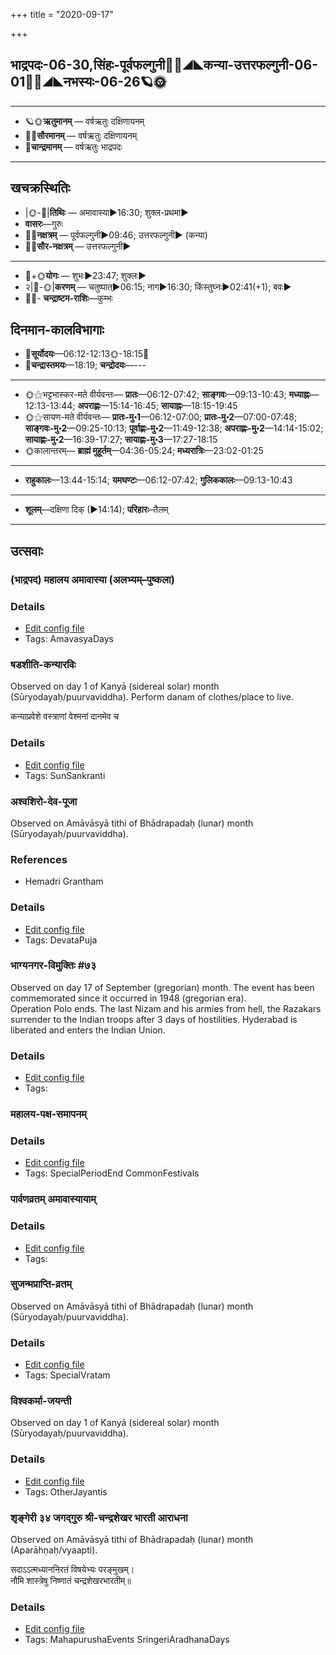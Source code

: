 +++
title = "2020-09-17"

+++
## भाद्रपदः-06-30,सिंहः-पूर्वफल्गुनी🌛🌌◢◣कन्या-उत्तरफल्गुनी-06-01🌌🌞◢◣नभस्यः-06-26🪐🌞
___________________
- 🪐🌞**ऋतुमानम्** — वर्षऋतुः दक्षिणायनम्
- 🌌🌞**सौरमानम्** — वर्षऋतुः दक्षिणायनम्
- 🌛**चान्द्रमानम्** — वर्षऋतुः भाद्रपदः
___________________


## खचक्रस्थितिः
- |🌞-🌛|**तिथिः** — अमावास्या►16:30; शुक्ल-प्रथमा►  
- **वासरः**—गुरुः  
- 🌌🌛**नक्षत्रम्** — पूर्वफल्गुनी►09:46; उत्तरफल्गुनी► (कन्या)  
- 🌌🌞**सौर-नक्षत्रम्** — उत्तरफल्गुनी►  
___________________
- 🌛+🌞**योगः** — शुभः►23:47; शुक्लः►  
- २|🌛-🌞|**करणम्** — चतुष्पात्►06:15; नाग►16:30; किंस्तुघ्नः►02:41(+1); बवः►  
- 🌌🌛- **चन्द्राष्टम-राशिः**—कुम्भः  


## दिनमान-कालविभागाः
- 🌅**सूर्योदयः**—06:12-12:13🌞️-18:15🌇  
- 🌛**चन्द्रास्तमयः**—18:19; **चन्द्रोदयः**—---  
___________________
- 🌞⚝भट्टभास्कर-मते वीर्यवन्तः— **प्रातः**—06:12-07:42; **साङ्गवः**—09:13-10:43; **मध्याह्नः**—12:13-13:44; **अपराह्णः**—15:14-16:45; **सायाह्नः**—18:15-19:45  
- 🌞⚝सायण-मते वीर्यवन्तः— **प्रातः-मु॰1**—06:12-07:00; **प्रातः-मु॰2**—07:00-07:48; **साङ्गवः-मु॰2**—09:25-10:13; **पूर्वाह्णः-मु॰2**—11:49-12:38; **अपराह्णः-मु॰2**—14:14-15:02; **सायाह्णः-मु॰2**—16:39-17:27; **सायाह्णः-मु॰3**—17:27-18:15  
- 🌞कालान्तरम्— **ब्राह्मं मुहूर्तम्**—04:36-05:24; **मध्यरात्रिः**—23:02-01:25  
___________________
- **राहुकालः**—13:44-15:14; **यमघण्टः**—06:12-07:42; **गुलिककालः**—09:13-10:43  
___________________
- **शूलम्**—दक्षिणा दिक् (►14:14); **परिहारः**–तैलम्  
___________________

## उत्सवाः
### (भाद्रपद) महालय अमावास्या (अलभ्यम्–पुष्कला)



### Details
- [Edit config file](https://github.com/sanskrit-coders/adyatithi/tree/master/time_focus/monthly/amAvAsyA/description_only/%28bhAdrapada%29%20mahAlaya%20amAvAsyA.toml)
- Tags: AmavasyaDays


### षडशीति-कन्यारविः

Observed on day 1 of Kanyā (sidereal solar) month (Sūryodayaḥ/puurvaviddha). Perform danam of clothes/place to live.

कन्याप्रवेशे वस्त्राणां वेश्मनां दानमेव च



### Details
- [Edit config file](https://github.com/sanskrit-coders/adyatithi/tree/master/time_focus/sankrAnti/sidereal_solar_month/day/06/01/SaDazIti-kanyAraviH.toml)
- Tags: SunSankranti


### अश्वशिरो-देव-पूजा

Observed on Amāvāsyā tithi of Bhādrapadaḥ (lunar) month (Sūryodayaḥ/puurvaviddha). 
### References
- Hemadri Grantham


### Details
- [Edit config file](https://github.com/sanskrit-coders/adyatithi/tree/master/general/lunar_month/tithi/06/30/azvazirO-dEva-pUjA.toml)
- Tags: DevataPuja


### भाग्यनगर-विमुक्तिः #७३

Observed on day 17 of September (gregorian) month. The event has been commemorated since it occurred in 1948 (gregorian era).  
Operation Polo ends. The last Nizam and his armies from hell, the Razakars surrender to the Indian troops after 3 days of hostilities. Hyderabad is liberated and enters the Indian Union.

### Details
- [Edit config file](https://github.com/sanskrit-coders/adyatithi/tree/master/mahApuruSha/xatra-later/gregorian/day/09/17/bhAgyanagara-vimuktiH.toml)
- Tags: 


### महालय-पक्ष-समापनम्



### Details
- [Edit config file](https://github.com/sanskrit-coders/adyatithi/tree/master/general/relative_event/%28bhAdrapada%29%20mahAlaya%20amAvAsyA/offset__00/mahAlaya-pakSa-samApanam.toml)
- Tags: SpecialPeriodEnd CommonFestivals


### पार्वणव्रतम् अमावास्यायाम्



### Details
- [Edit config file](https://github.com/sanskrit-coders/adyatithi/tree/master/gRhya/general/relative_event/sthAlIpAkaH_1/offset__-1/pArvaNa-vratam_30.toml)
- Tags: 


### सुजन्मप्राप्ति-व्रतम्

Observed on Amāvāsyā tithi of Bhādrapadaḥ (lunar) month (Sūryodayaḥ/puurvaviddha). 

### Details
- [Edit config file](https://github.com/sanskrit-coders/adyatithi/tree/master/general/lunar_month/tithi/06/30/sujanmaprApti-vratam.toml)
- Tags: SpecialVratam


### विश्वकर्मा-जयन्ती

Observed on day 1 of Kanyā (sidereal solar) month (Sūryodayaḥ/puurvaviddha). 

### Details
- [Edit config file](https://github.com/sanskrit-coders/adyatithi/tree/master/general/sidereal_solar_month/day/06/01/vizvakarmA~jayantI.toml)
- Tags: OtherJayantis


### शृङ्गेरी ३४ जगद्गुरु श्री-चन्द्रशेखर भारती आराधना

Observed on Amāvāsyā tithi of Bhādrapadaḥ (lunar) month (Aparāhṇaḥ/vyaapti). 

सदाऽऽत्मध्याननिरतं विषयेभ्यः परङ्मुखम्।  
नौमि शास्त्रेषु निष्णातं चन्द्रशेखरभारतीम्॥



### Details
- [Edit config file](https://github.com/sanskrit-coders/adyatithi/tree/master/mahApuruSha/smArta-misc/lunar_month/tithi/06/30/zRGgErI%2034%20jagadguru%20zrI~candrazEkhara%20bhAratI%20ArAdhanA.toml)
- Tags: MahapurushaEvents SringeriAradhanaDays


